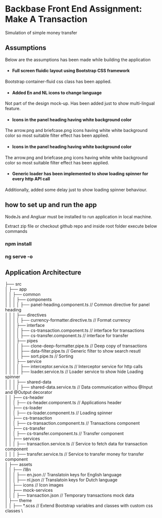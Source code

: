 # Backbase Front End Assignment: Make A Transaction
Simulation of simple money transfer

## Assumptions
Below are the assumptions has been made while building the application

* #### Full screen fluidic layout using Bootstrap CSS framework
Bootstrap container-fluid css class has been applied.
* #### Added En and NL icons to change language
Not part of the design mock-up. Has been added just to show multi-lingual feature.
* #### Icons in the panel heading having white background color
The arrow.png and briefcase.png icons having white white background color so most suitable filter effect has been applied.

* #### Icons in the panel heading having white background color
The arrow.png and briefcase.png icons having white white background color so most suitable filter effect has been applied.

* #### Generic loader has been implemented to show loading spinner for every http API call
Additionally, added some delay just to show loading spinner behaviour.

## how to set up and run the app
NodeJs and Angluar must be installed to run application in local machine.

Extract zip file or checkout github repo and inside root folder execute below commands
  ### npm install
  ### ng serve -o
## Application Architecture
├── src \
│      ├── app \
│      │      ├── common \
│      │      │      ├── components \
│      │      │      │      ├── panel-heading.component.ts // Common directive for panel heading \
│      │      │      ├── directives \
│      │      │      │      ├── currency-formatter.directive.ts // Format currency \
│      │      │      ├── interface \
│      │      │      │      ├── cs-transaction.component.ts // interface for transactions \
│      │      │      │      ├── cs-transfer.component.ts // interface for transfer \
│      │      │      ├── pipes \
│      │      │      │      ├── clone-deep-formatter.pipe.ts // Deep copy of transactions \
│      │      │      │      ├── data-filter.pipe.ts // Generic filter to show search resutl \
│      │      │      │      ├── sort.pipe.ts // Sorting \
│      │      │      ├── service \
│      │      │      │      ├── interceptor.service.ts // Interceptor service for http calls \
│      │      │      │      ├── loader.service.ts // Loader service to show hide Loading spinner \
│      │      │      ├── shared-data \
│      │      │      │      ├── shared-data.service.ts // Data communication withou @Input and @Output decorator \
│      │      ├── cs-header \
│      │      │      ├── cs-header.component.ts // Applications header \
│      │      ├── cs-loader \
│      │      │      ├── cs-loader.component.ts // Loading spinner \
│      │      ├── cs-transaction \
│      │      │      ├── cs-transaction.component.ts // Transactions component \
│      │      ├── cs-transfer \
│      │      │      ├── cs-transfer.component.ts // Transfer component \
│      │      ├── services \
│      │      │      ├── transaction.service.ts // Service to fetch data for transaction component \
│      │      │      ├── transfer.service.ts // Service to transfer money for transfer component \
│      ├── assets \
│      │      ├── i18n \
│      │      │      ├── en.json // Translatoin keys for English language \
│      │      │      ├── nl.json // Translatoin keys for Dutch language \
│      │      ├── icons // Icon images \
│      │      ├── mock-services \
│      │      │      ├──  transaction.json // Temporary transactions mock data \
│      ├── theme \
│      │      ├── *.scss // Extend Bootstrap variables and classes with custom css classes \

